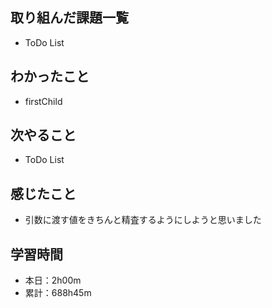 ## 取り組んだ課題一覧
- ToDo List
## わかったこと
- firstChild
## 次やること
- ToDo List
## 感じたこと
- 引数に渡す値をきちんと精査するようにしようと思いました
## 学習時間
- 本日：2h00m
- 累計：688h45m
